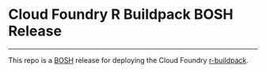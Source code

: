 # Cloud Foundry R Buildpack BOSH Release

----
This repo is a [BOSH](https://github.com/cloudfoundry/bosh) release for
deploying the Cloud Foundry [r-buildpack](https://github.com/cloudfoundry/r-buildpack).
